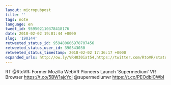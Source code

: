 ```yaml
---
layout: micropubpost
title: ''
tags: note
language: en
tweet_id: 959502110378418176
date: 2018-02-02 19:01:44 +0000
slug: '190144'
retweeted_status_id: 959480606978707456
retweeted_status_user_id: 390343030
retweeted_status_timestamp: 2018-02-02 17:36:17 +0000
expanded_urls: http://ow.ly/VRH030iat54,https://twitter.com/RtoVR/status/959480606978707456/photo/1,http://ow.ly/VRH030iat54,https://twitter.com/RtoVR/status/959480606978707456/photo/1
---
```

RT @RtoVR: Former Mozilla WebVR Pioneers Launch ‘Supermedium’ VR Browser https://t.co/5BW1ajcYoi @supermediumvr https://t.co/PEOdbICWbI
